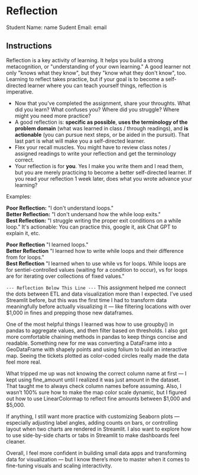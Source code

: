 # Reflection

Student Name:  name
Sudent Email:  email

## Instructions

Reflection is a key activity of learning. It helps you build a strong metacognition, or "understanding of your own learning." A good learner not only "knows what they know", but they "know what they don't know", too. Learning to reflect takes practice, but if your goal is to become a self-directed learner where you can teach yourself things, reflection is imperative.

- Now that you've completed the assignment, share your throughts. What did you learn? What confuses you? Where did you struggle? Where might you need more practice?
- A good reflection is: **specific as possible**,  **uses the terminology of the problem domain** (what was learned in class / through readings), and **is actionable** (you can pursue next steps, or be aided in the pursuit). That last part is what will make you a self-directed learner.
- Flex your recall muscles. You might have to review class notes / assigned readings to write your reflection and get the terminology correct.
- Your reflection is for **you**. Yes I make you write them and I read them, but you are merely practicing to become a better self-directed learner. If you read your reflection 1 week later, does what you wrote advance your learning?

Examples:

**Poor Reflection:**  "I don't understand loops."   
**Better Reflection:** "I don't undersand how the while loop exits."   
**Best Reflection:** "I struggle writing the proper exit conditions on a while loop." It's actionable: You can practice this, google it, ask Chat GPT to explain it, etc. 

**Poor Reflection** "I learned loops."   
**Better Reflection** "I learned how to write while loops and their difference from for loops."   
**Best Reflection** "I learned when to use while vs for loops. While loops are for sentiel-controlled values (waiting for a condition to occur), vs for loops are for iterating over collections of fixed values."

`--- Reflection Below This Line ---`
This assignment helped me connect the dots between ETL and data visualization more than I expected. I’ve used Streamlit before, but this was the first time I had to transform data meaningfully before actually visualizing it — like filtering locations with over $1,000 in fines and prepping those new dataframes.

One of the most helpful things I learned was how to use groupby() in pandas to aggregate values, and then filter based on thresholds. I also got more comfortable chaining methods in pandas to keep things concise and readable. Something new for me was converting a DataFrame into a GeoDataFrame with shapely points and using folium to build an interactive map. Seeing the tickets plotted as color-coded circles really made the data feel more real.

What tripped me up was not knowing the correct column name at first — I kept using fine_amount until I realized it was just amount in the dataset. That taught me to always check column names before assuming. Also, I wasn’t 100% sure how to make the map color scale dynamic, but I figured out how to use LinearColormap to reflect fine amounts between $1,000 and $5,000.

If anything, I still want more practice with customizing Seaborn plots — especially adjusting label angles, adding counts on bars, or controlling layout when two charts are rendered in Streamlit. I also want to explore how to use side-by-side charts or tabs in Streamlit to make dashboards feel cleaner.

Overall, I feel more confident in building small data apps and transforming data for visualization — but I know there’s more to master when it comes to fine-tuning visuals and scaling interactivity.